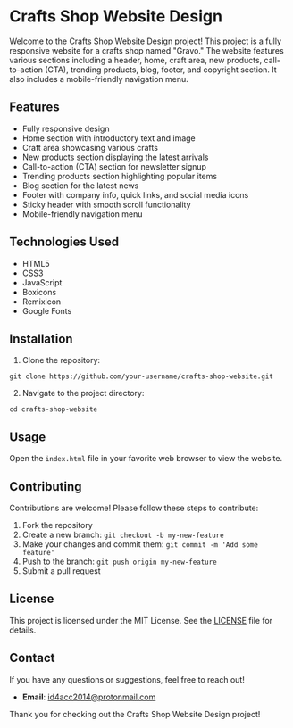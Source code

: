 # Crafts Shop Website Design

Welcome to the Crafts Shop Website Design project! This project is a fully responsive website for a crafts shop named "Gravo." The website features various sections including a header, home, craft area, new products, call-to-action (CTA), trending products, blog, footer, and copyright section. It also includes a mobile-friendly navigation menu.

## Features

- Fully responsive design
- Home section with introductory text and image
- Craft area showcasing various crafts
- New products section displaying the latest arrivals
- Call-to-action (CTA) section for newsletter signup
- Trending products section highlighting popular items
- Blog section for the latest news
- Footer with company info, quick links, and social media icons
- Sticky header with smooth scroll functionality
- Mobile-friendly navigation menu

## Technologies Used

- HTML5
- CSS3
- JavaScript
- Boxicons
- Remixicon
- Google Fonts

## Installation

1. Clone the repository:
```
git clone https://github.com/your-username/crafts-shop-website.git
```
2. Navigate to the project directory:
```
cd crafts-shop-website
```
## Usage

Open the `index.html` file in your favorite web browser to view the website.

## Contributing

Contributions are welcome! Please follow these steps to contribute:

1. Fork the repository
2. Create a new branch: `git checkout -b my-new-feature`
3. Make your changes and commit them: `git commit -m 'Add some feature'`
4. Push to the branch: `git push origin my-new-feature`
5. Submit a pull request

## License

This project is licensed under the MIT License. See the [LICENSE](LICENSE) file for details.

## Contact

If you have any questions or suggestions, feel free to reach out!

- **Email**: id4acc2014@protonmail.com


Thank you for checking out the Crafts Shop Website Design project!
